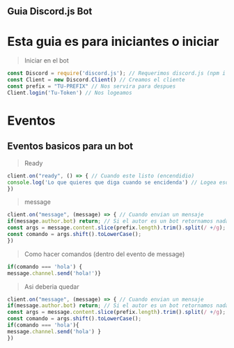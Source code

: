 ## Guia Discord.js Bot
# Esta guia es para iniciantes o iniciar
> Iniciar en el bot
```js
const Discord = require('discord.js'); // Requerimos discord.js (npm i --s discord.js)
const Client = new Discord.Client() // Creamos el cliente
const prefix = "TU-PREFIX" // Nos servira para despues
Client.login('Tu-Token') // Nos logeamos
```
# Eventos
## Eventos basicos para un bot
> Ready
```js
client.on("ready", () => { // Cuando este listo (encendidio)
console.log('Lo que quieres que diga cuando se encidenda') // Logea eso en la consola
})
```
> message
```js
client.on("message", (message) => { // Cuando envian un mensaje
if(message.author.bot) return; // Si el autor es un bot retornamos nada
const args = message.content.slice(prefix.length).trim().split(/ +/g);
const comando = args.shift().toLowerCase();
})
```
> Como hacer comandos (dentro del evento de message)
```js
if(comando === 'hola') { 
message.channel.send('hola!')}
```
> Asi deberia quedar 
```js
client.on("message", (message) => { // Cuando envian un mensaje
if(message.author.bot) return; // Si el autor es un bot retornamos nada
const args = message.content.slice(prefix.length).trim().split(/ +/g);
const comando = args.shift().toLowerCase();
if(comando === 'hola'){ 
message.channel.send('hola') }
})
```

